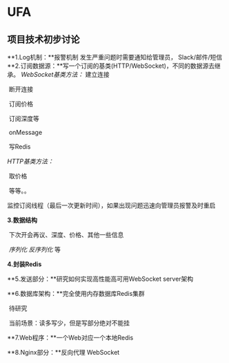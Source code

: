 # UFA

## 项目技术初步讨论
**1.Log机制：**报警机制  发生严重问题时需要通知给管理员，  Slack/邮件/短信
**2.订阅数据源：**写一个订阅的基类(HTTP/WebSocket)，不同的数据源去继承。
   *WebSocket基类方法：*
      建立连接

​      断开连接

​      订阅价格

​      订阅深度等

​      onMessage

​      写Redis

   *HTTP基类方法：*

​      取价格

​      等等。。

监控订阅线程（最后一次更新时间），如果出现问题迅速向管理员报警及时重启

**3.数据结构**

​     下次开会再议、深度、价格、其他一些信息

​      *序列化 反序列化* 等

**4.封装Redis**

**5.发送部分：**研究如何实现高性能高可用WebSocket server架构

**6.数据库架构：**完全使用内存数据库Redis集群

​       待研究

​           当前场景：读多写少，但是写部分绝对不能挂

**7.Web程序：**一个Web对应一个本地Redis

**8.Nginx部分：**反向代理 WebSocket
